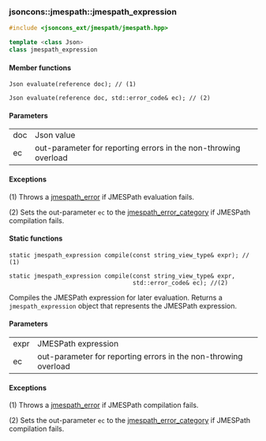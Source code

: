 ### jsoncons::jmespath::jmespath_expression

```c++
#include <jsoncons_ext/jmespath/jmespath.hpp>

template <class Json>
class jmespath_expression
```

#### Member functions

    Json evaluate(reference doc); // (1)

    Json evaluate(reference doc, std::error_code& ec); // (2)

#### Parameters

<table>
  <tr>
    <td>doc</td>
    <td>Json value</td> 
  </tr>
  <tr>
    <td>ec</td>
    <td>out-parameter for reporting errors in the non-throwing overload</td> 
  </tr>
</table>

#### Exceptions

(1) Throws a [jmespath_error](jmespath_error.md) if JMESPath evaluation fails.

(2) Sets the out-parameter `ec` to the [jmespath_error_category](jmespath_errc.md) if JMESPath compilation fails. 

#### Static functions

    static jmespath_expression compile(const string_view_type& expr); // (1)

    static jmespath_expression compile(const string_view_type& expr,
                                       std::error_code& ec); //(2)

Compiles the JMESPath expression for later evaluation. Returns a `jmespath_expression` object 
that represents the JMESPath expression.

#### Parameters

<table>
  <tr>
    <td>expr</td>
    <td>JMESPath expression</td> 
  </tr>
  <tr>
    <td>ec</td>
    <td>out-parameter for reporting errors in the non-throwing overload</td> 
  </tr>
</table>

#### Exceptions

(1) Throws a [jmespath_error](jmespath_error.md) if JMESPath compilation fails.

(2) Sets the out-parameter `ec` to the [jmespath_error_category](jmespath_errc.md) if JMESPath compilation fails. 

